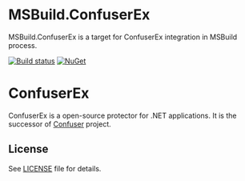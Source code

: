 MSBuild.ConfuserEx
========
MSBuild.ConfuserEx is a target for ConfuserEx integration in MSBuild process.

[![Build status](https://ci.appveyor.com/api/projects/status/melev7x8iigtmryx?svg=true)](https://ci.appveyor.com/project/ennerperez/confuserex)
[![NuGet](https://img.shields.io/nuget/v/MSBuild.ConfuserEx.svg)](https://www.nuget.org/packages/MSBuild.ConfuserEx/)

ConfuserEx
========
ConfuserEx is a open-source protector for .NET applications.
It is the successor of [Confuser](http://confuser.codeplex.com) project.

License
-------
See [LICENSE](LICENSE) file for details.